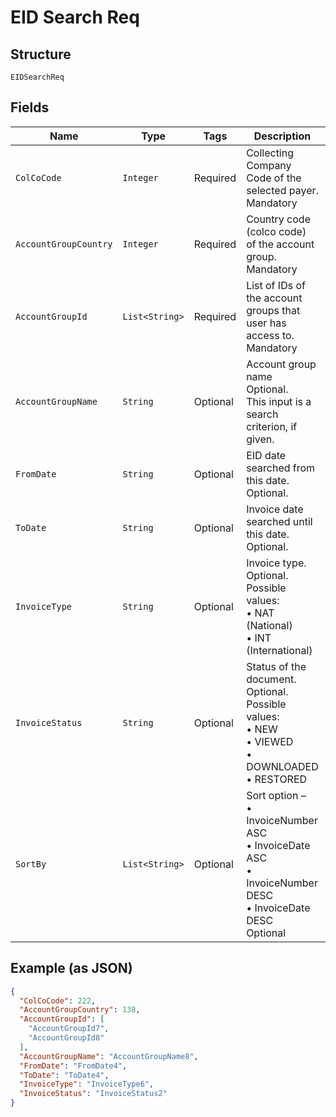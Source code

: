 
# EID Search Req

## Structure

`EIDSearchReq`

## Fields

| Name | Type | Tags | Description | Getter | Setter |
|  --- | --- | --- | --- | --- | --- |
| `ColCoCode` | `Integer` | Required | Collecting Company Code of the selected payer.<br>Mandatory | Integer getColCoCode() | setColCoCode(Integer colCoCode) |
| `AccountGroupCountry` | `Integer` | Required | Country code (colco code) of the account group.<br>Mandatory | Integer getAccountGroupCountry() | setAccountGroupCountry(Integer accountGroupCountry) |
| `AccountGroupId` | `List<String>` | Required | List of IDs of the account groups that user has access to.<br>Mandatory | List<String> getAccountGroupId() | setAccountGroupId(List<String> accountGroupId) |
| `AccountGroupName` | `String` | Optional | Account group name<br>Optional.<br>This input is a search criterion, if given. | String getAccountGroupName() | setAccountGroupName(String accountGroupName) |
| `FromDate` | `String` | Optional | EID date searched from this date.<br>Optional. | String getFromDate() | setFromDate(String fromDate) |
| `ToDate` | `String` | Optional | Invoice date searched until this date.<br>Optional. | String getToDate() | setToDate(String toDate) |
| `InvoiceType` | `String` | Optional | Invoice type.<br>Optional.<br>Possible values:<br>•    NAT (National)<br>•    INT (International) | String getInvoiceType() | setInvoiceType(String invoiceType) |
| `InvoiceStatus` | `String` | Optional | Status of the document.<br>Optional.<br>Possible values:<br>•    NEW<br>•    VIEWED<br>•    DOWNLOADED<br>•    RESTORED | String getInvoiceStatus() | setInvoiceStatus(String invoiceStatus) |
| `SortBy` | `List<String>` | Optional | Sort option –<br>•    InvoiceNumber ASC<br>•    InvoiceDate ASC<br>•    InvoiceNumber DESC<br>•    InvoiceDate DESC<br>Optional | List<String> getSortBy() | setSortBy(List<String> sortBy) |

## Example (as JSON)

```json
{
  "ColCoCode": 222,
  "AccountGroupCountry": 138,
  "AccountGroupId": [
    "AccountGroupId7",
    "AccountGroupId8"
  ],
  "AccountGroupName": "AccountGroupName8",
  "FromDate": "FromDate4",
  "ToDate": "ToDate4",
  "InvoiceType": "InvoiceType6",
  "InvoiceStatus": "InvoiceStatus2"
}
```

